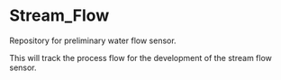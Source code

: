 # Stream_Flow
Repository for preliminary water flow sensor.

This will track the process flow for the development of the stream flow sensor.
